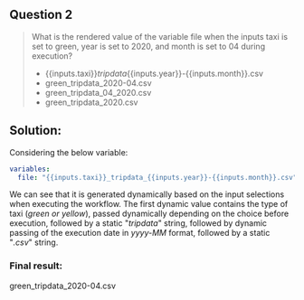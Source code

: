 ## Question 2 

>What is the rendered value of the variable file when the inputs taxi is set to green, year is set to 2020, and month is set to 04 during execution?
>- {{inputs.taxi}}_tripdata_{{inputs.year}}-{{inputs.month}}.csv
>- green_tripdata_2020-04.csv
>- green_tripdata_04_2020.csv
>- green_tripdata_2020.csv

## Solution:

Considering the below variable:
```yaml
variables:
  file: "{{inputs.taxi}}_tripdata_{{inputs.year}}-{{inputs.month}}.csv"
```
We can see that it is generated dynamically based on the input selections when executing the workflow. The first dynamic value contains the type of taxi (_green or yellow_), passed dynamically depending on the choice before execution, followed by a static "_tripdata_" string, followed by dynamic passing of the execution date in _yyyy-MM_ format, followed by a static "_.csv_" string.

### Final result:

green_tripdata_2020-04.csv


